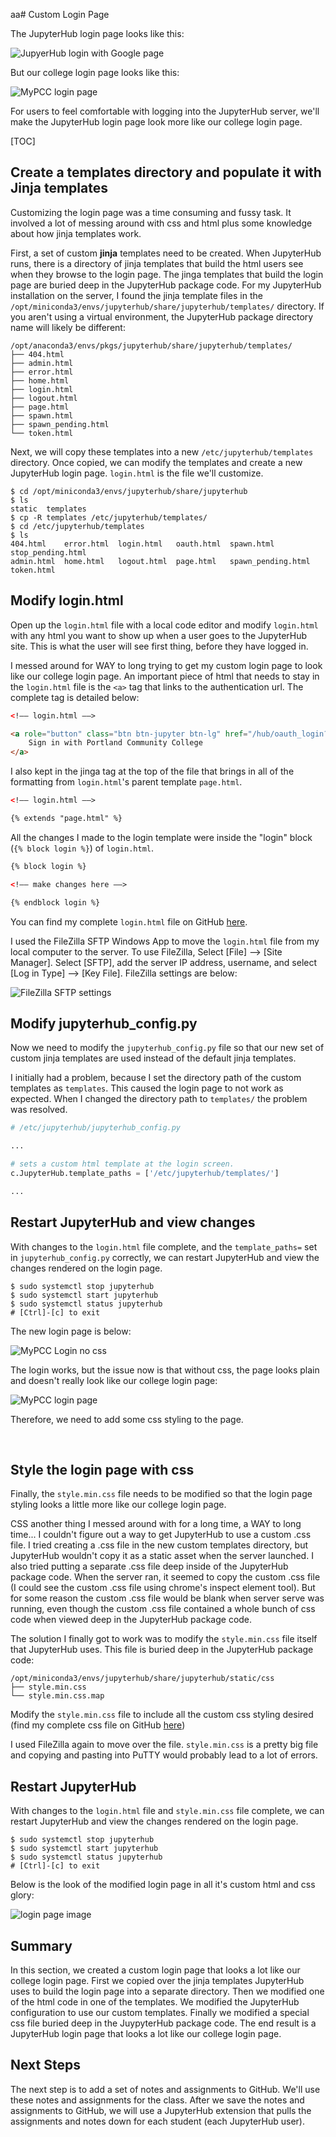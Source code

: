 aa# Custom Login Page

The JupyterHub login page looks like this:

![JupyerHub login with Google page](images/login_with_google.png)

But our college login page looks like this:

![MyPCC login page](images/college_login_page.png)

For users to feel comfortable with logging into the JupyterHub server, we'll make the JupyterHub login page look more like our college login page.

[TOC]

## Create a templates directory and populate it with Jinja templates

Customizing the login page was a time consuming and fussy task. It involved a lot of messing around with css and html plus some knowledge about how jinja templates work.

First, a set of custom **jinja** templates need to be created. When JupyterHub runs, there is a directory of jinja templates that build the html users see when they browse to the login page. The jinga templates that build the login page are buried deep in the JupyterHub package code. For my JupyterHub installation on the server, I found the jinja template files in the ```/opt/miniconda3/envs/jupyterhub/share/jupyterhub/templates/``` directory. If you aren't using a virtual environment, the JupyterHub package directory name will likely be different:

```text
/opt/anaconda3/envs/pkgs/jupyterhub/share/jupyterhub/templates/
├── 404.html
├── admin.html
├── error.html
├── home.html
├── login.html
├── logout.html
├── page.html
├── spawn.html
├── spawn_pending.html
└── token.html
```

Next, we will copy these templates into a new ```/etc/jupyterhub/templates``` directory. Once copied, we can modify the templates and create a new JupyterHub login page. ```login.html``` is the file we'll customize.

```text
$ cd /opt/miniconda3/envs/jupyterhub/share/jupyterhub
$ ls
static  templates
$ cp -R templates /etc/jupyterhub/templates/
$ cd /etc/jupyterhub/templates
$ ls
404.html    error.html  login.html   oauth.html  spawn.html          stop_pending.html
admin.html  home.html   logout.html  page.html   spawn_pending.html  token.html
```

## Modify login.html

Open up the ```login.html``` file with a local code editor and modify ```login.html``` with any html you want to show up when a user goes to the JupyterHub site. This is what the user will see first thing, before they have logged in.

I messed around for WAY to long trying to get my custom login page to look like our college login page. An important piece of html that needs to stay in the ```login.html``` file is the ```<a>``` tag that links to the authentication url. The complete tag is detailed below:

```html
<!–– login.html ––>

<a role="button" class="btn btn-jupyter btn-lg" href="/hub/oauth_login?next=">
    Sign in with Portland Community College
</a>
```

I also kept in the jinga tag at the top of the file that brings in all of the formatting from ```login.html```'s parent template ```page.html```.

```html
<!–– login.html ––>

{% extends "page.html" %}
```

All the changes I made to the login template were inside the "login" block (```{% block login %}```) of ```login.html```.

```html
{% block login %}

<!–– make changes here ––>

{% endblock login %}
```

You can find my complete ```login.html``` file on GitHub [here](https://github.com/ProfessorKazarinoff/jupyterhub-engr101/blob/master/etc/jupyterhub/templates/login.html). 

I used the FileZilla SFTP Windows App to move the ```login.html``` file from my local computer to the server. To use FileZilla, Select [File] --> [Site Manager]. Select [SFTP], add the server IP address, username, and select [Log in Type] --> [Key File]. FileZilla settings are below:

![FileZilla SFTP settings](images/fz_settings.png)

## Modify jupyterhub_config.py

Now we need to modify the ```jupyterhub_config.py``` file so that our new set of custom jinja templates are used instead of the default jinja templates.

I initially had a problem, because I set the directory path of the custom templates as ```templates```. This caused the login page to not work as expected. When I changed the directory path to ```templates/``` the problem was resolved.

```python
# /etc/jupyterhub/jupyterhub_config.py

...

# sets a custom html template at the login screen.
c.JupyterHub.template_paths = ['/etc/jupyterhub/templates/']

...

```

## Restart JupyterHub and view changes

With changes to the ```login.html``` file complete, and the ```template_paths=``` set in ```jupyterhub_config.py``` correctly, we can restart JupyterHub and view the changes rendered on the login page.

```text
$ sudo systemctl stop jupyterhub
$ sudo systemctl start jupyterhub
$ sudo systemctl status jupyterhub
# [Ctrl]-[c] to exit
```

The new login page is below:

![MyPCC Login no css](images/mypcc_sign_in_no_css.png)

The login works, but the issue now is that without css, the page looks plain and doesn't really look like our college login page:

![MyPCC login page](images/college_login_page.png)

Therefore, we need to add some css styling to the page.

<br>

## Style the login page with css

Finally, the ```style.min.css``` file needs to be modified so that the login page styling looks a little more like our college login page.

CSS another thing I messed around with for a long time, a WAY to long time... I couldn't figure out a way to get JupyterHub to use a custom .css file. I tried creating a .css file in the new custom templates directory, but JupyterHub wouldn't copy it as a static asset when the server launched. I also tried putting a separate .css file deep inside of the JupyterHub package code. When the server ran, it seemed to copy the custom .css file (I could see the custom .css file using chrome's inspect element tool). But for some reason the custom .css file would be blank when server serve was running, even though the custom .css file contained a whole bunch of css code when viewed deep in the JupyterHub package code.

The solution I finally got to work was to modify the ```style.min.css``` file itself that JupyterHub uses. This file is buried deep in the JupyterHub package code:

```
/opt/miniconda3/envs/jupyterhub/share/jupyterhub/static/css
├── style.min.css
└── style.min.css.map
```

Modify the ```style.min.css``` file to include all the custom css styling desired (find my complete css file on GitHub [here](https://github.com/ProfessorKazarinoff/jupyterhub-engr114/blob/master/style.min.css)) 

I used FileZilla again to move over the file. ```style.min.css``` is a pretty big file and copying and pasting into PuTTY would probably lead to a lot of errors.

## Restart JupyterHub

With changes to the ```login.html``` file and ```style.min.css``` file complete, we can restart JupyterHub and view the changes rendered on the login page.

```text
$ sudo systemctl stop jupyterhub
$ sudo systemctl start jupyterhub
$ sudo systemctl status jupyterhub
# [Ctrl]-[c] to exit
```

Below is the look of the modified login page in all it's custom html and css glory:

![login page image](images/sign_in_with_pcc_with_css.png)

## Summary

In this section, we created a custom login page that looks a lot like our college login page. First we copied over the jinja templates JupyterHub uses to build the login page into a separate directory. Then we modified one of the html code in one of the templates. We modified the JupyterHub configuration to use our custom templates. Finally we modified a special css file buried deep in the JuypyterHub package code. The end result is a JupyterHub login page that looks a lot like our college login page.

## Next Steps

The next step is to add a set of notes and assignments to GitHub. We'll use these notes and assignments for the class. After we save the notes and assignments to GitHub, we will use a JupyterHub extension that pulls the assignments and notes down for each student (each JupyterHub user).

<br>
